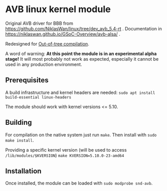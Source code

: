 # AVB linux kernel module

Original AVB driver for BBB from https://github.com/NiklasWan/linux/tree/dev_avb_5.4-rt .
Documentation in https://niklaswan.github.io/GSoC-Overview/avb-alsa/ .

Redesigned for [Out-of-tree compilation](https://docs.kernel.org/kbuild/modules.html).

A word of warning: **At this point the module is in an experimental alpha stage!**
It will most probably not work as expected, especially it cannot be used in any production environment.

## Prerequisites

A build infrastructure and kernel headers are needed:
``sudo apt install build-essential linux-headers``

The module should work with kernel versions <= 5.10.

## Building

For compilation on the native system just run ``make``.
Then install with ``sudo make install``.

Providing a specific kernel version (will be used to access `/lib/modules/$KVERSION`)
``make KVERSION=5.10.0-23-amd64``

## Installation

Once installed, the module can be loaded with
``sudo modprobe snd-avb``.

